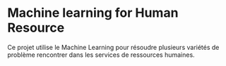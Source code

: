 # Machine learning for Human Resource 
Ce projet utilise le Machine Learning pour résoudre plusieurs variétés de problème rencontrer dans les services de ressources humaines.
